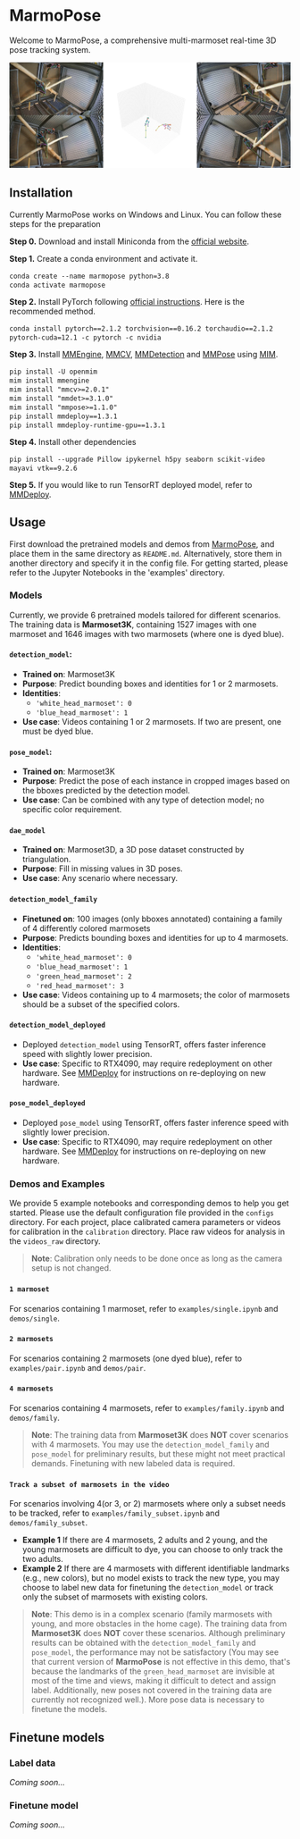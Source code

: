 # MarmoPose

Welcome to MarmoPose, a comprehensive multi-marmoset real-time 3D pose tracking system.  

<div align="center">
  <img src="resources/marmopose.jpg" alt="MarmoPose Demo" width="600"/>
</div>


## Installation

Currently MarmoPose works on Windows and Linux. You can follow these steps for the preparation

**Step 0.** Download and install Miniconda from the [official website](https://docs.conda.io/en/latest/miniconda.html).

**Step 1.** Create a conda environment and activate it.

```shell
conda create --name marmopose python=3.8
conda activate marmopose
```

**Step 2.** Install PyTorch following [official instructions](https://pytorch.org/get-started/locally/). Here is the recommended method.

```shell
conda install pytorch==2.1.2 torchvision==0.16.2 torchaudio==2.1.2 pytorch-cuda=12.1 -c pytorch -c nvidia
```

**Step 3.** Install [MMEngine](https://github.com/open-mmlab/mmengine), [MMCV](https://github.com/open-mmlab/mmcv/tree/2.x), [MMDetection](https://github.com/open-mmlab/mmdetection) and [MMPose](https://github.com/open-mmlab/mmpose/tree/main) using [MIM](https://github.com/open-mmlab/mim).

```shell
pip install -U openmim
mim install mmengine
mim install "mmcv>=2.0.1"
mim install "mmdet>=3.1.0"
mim install "mmpose>=1.1.0"
pip install mmdeploy==1.3.1
pip install mmdeploy-runtime-gpu==1.3.1
```

**Step 4.** Install other dependencies

```shell
pip install --upgrade Pillow ipykernel h5py seaborn scikit-video mayavi vtk==9.2.6
```

**Step 5.** If you would like to run TensorRT deployed model, refer to [MMDeploy](https://mmdeploy.readthedocs.io/en/latest/get_started.html).


## Usage
First download the pretrained models and demos from [MarmoPose](https://cloud.tsinghua.edu.cn/d/c9c1425288a643ee814c/), and place them in the same directory as `README.md`. Alternatively, store them in another directory and specify it in the config file. For getting started, please refer to the Jupyter Notebooks in the 'examples' directory.

### Models
Currently, we provide 6 pretrained models tailored for different scenarios. The training data is **Marmoset3K**, containing 1527 images with one marmoset and 1646 images with two marmosets (where one is dyed blue).

#### `detection_model`: 
  - **Trained on**: Marmoset3K
  - **Purpose**: Predict bounding boxes and identities for 1 or 2 marmosets.
  - **Identities**: 
    - `'white_head_marmoset': 0`
    - `'blue_head_marmoset': 1`
  - **Use case**: Videos containing 1 or 2 marmosets. If two are present, one must be dyed blue.

#### `pose_model`:
  - **Trained on**: Marmoset3K
  - **Purpose**: Predict the pose of each instance in cropped images based on the bboxes predicted by the detection model.
  - **Use case**: Can be combined with any type of detection model; no specific color requirement.

#### `dae_model`
  - **Trained on**: Marmoset3D, a 3D pose dataset constructed by triangulation.
  - **Purpose**: Fill in missing values in 3D poses.
  - **Use case**: Any scenario where necessary.

#### `detection_model_family`
  - **Finetuned on**: 100 images (only bboxes annotated) containing a family of 4 differently colored marmosets
  - **Purpose**: Predicts bounding boxes and identities for up to 4 marmosets.
  - **Identities**: 
    - `'white_head_marmoset': 0`
    - `'blue_head_marmoset': 1`
    - `'green_head_marmoset': 2`
    - `'red_head_marmoset': 3`
  - **Use case**: Videos containing up to 4 marmosets; the color of marmosets should be a subset of the specified colors.

#### `detection_model_deployed`
  - Deployed `detection_model` using TensorRT, offers faster inference speed with slightly lower precision.
  - **Use case**: Specific to RTX4090, may require redeployment on other hardware. See [MMDeploy](https://mmdeploy.readthedocs.io/en/latest/get_started.html) for instructions on re-deploying on new hardware.

#### `pose_model_deployed`
  - Deployed `pose_model` using TensorRT, offers faster inference speed with slightly lower precision.
  - **Use case**: Specific to RTX4090, may require redeployment on other hardware. See [MMDeploy](https://mmdeploy.readthedocs.io/en/latest/get_started.html) for instructions on re-deploying on new hardware.


### Demos and Examples

We provide 5 example notebooks and corresponding demos to help you get started. Please use the default configuration file provided in the `configs` directory. For each project, place calibrated camera parameters or videos for calibration in the `calibration` directory. Place raw videos for analysis in the `videos_raw` directory.
> **Note**: Calibration only needs to be done once as long as the camera setup is not changed.  

#### `1 marmoset`
For scenarios containing 1 marmoset, refer to `examples/single.ipynb` and `demos/single`.

#### `2 marmosets`
For scenarios containing 2 marmosets (one dyed blue), refer to `examples/pair.ipynb` and `demos/pair`.

#### `4 marmosets`
For scenarios containing 4 marmosets, refer to `examples/family.ipynb` and `demos/family`. 

> **Note**: The training data from **Marmoset3K** does **NOT** cover scenarios with 4 marmosets. You may use the `detection_model_family` and `pose_model` for preliminary results, but these might not meet practical demands. Finetuning with new labeled data is required.

#### `Track a subset of marmosets in the video`
For scenarios involving 4(or 3, or 2) marmosets where only a subset needs to be tracked, refer to `examples/family_subset.ipynb` and `demos/family_subset`. 
  - **Example 1** If there are 4 marmosets, 2 adults and 2 young, and the young marmosets are difficult to dye, you can choose to only track the two adults.
  - **Example 2** If there are 4 marmosets with different identifiable landmarks (e.g., new colors), but no model exists to track the new type, you may choose to label new data for finetuning the `detection_model` or track only the subset of marmosets with existing colors.

> **Note**: This demo is in a complex scenario (family marmosets with young, and more obstacles in the home cage). The training data from **Marmoset3K** does **NOT** cover these scenarios. Although preliminary results can be obtained with the `detection_model_family` and `pose_model`, the performance may not be satisfactory (You may see that current version of **MarmoPose** is not effective in this demo, that's because the landmarks of the `green_head_marmoset` are invisible at most of the time and views, making it difficult to detect and assign label. Additionally, new poses not covered in the training data are currently not recognized well.). More pose data is necessary to finetune the models.


## Finetune models

### Label data

_Coming soon..._

### Finetune model

_Coming soon..._